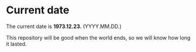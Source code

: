 # Current date

The current date is **1973.12.23.** (YYYY.MM.DD.)

This repository will be good when the world ends, so we will know how long it lasted.